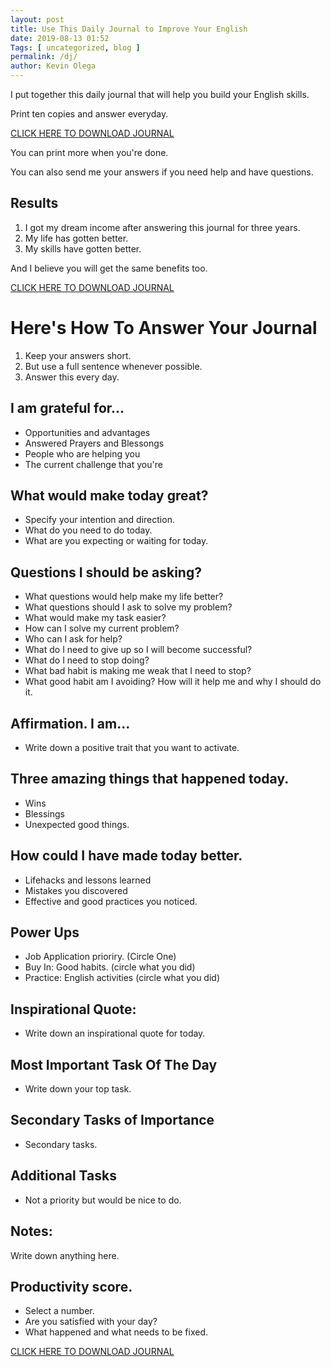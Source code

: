 ```yaml
--- 
layout: post 
title: Use This Daily Journal to Improve Your English
date: 2019-08-13 01:52
Tags: [ uncategorized, blog ]
permalink: /dj/ 
author: Kevin Olega 
--- 
```

I put together this daily journal that will help you build your English skills.

Print ten copies and answer everyday.

[CLICK HERE TO DOWNLOAD JOURNAL](https://www.dropbox.com/s/hpnsemfaxm7kjvv/CCTT%20Printable%20Daily%20Journal.pdf?dl=0)

You can print more when you're done.

You can also send me your answers if you need help and have questions.

## Results

1. I got my dream income after answering this journal for three years.
2. My life has gotten better.
3. My skills have gotten better.

And I believe you will get the same benefits too.


[CLICK HERE TO DOWNLOAD JOURNAL](https://www.dropbox.com/s/hpnsemfaxm7kjvv/CCTT%20Printable%20Daily%20Journal.pdf?dl=0)

# Here's How To Answer Your Journal

1. Keep your answers short.
2. But use a full sentence whenever possible.
3. Answer this every day.

## I am grateful for...

- Opportunities and advantages
- Answered Prayers and Blessongs
- People who are helping you
- The current challenge that you're 

## What would make today great?

- Specify your intention and direction.
- What do you need to do today.
- What are you expecting or waiting for today.

## Questions I should be asking?

- What questions would help make my life better?
- What questions should I ask to solve my problem?
- What would make my task easier?
- How can I solve my current problem?
- Who can I ask for help?
- What do I need to give up so I will become successful?
- What do I need to stop doing?
- What bad habit is making me weak that I need to stop?
- What good habit am I avoiding? How will it help me and why I should do it.

## Affirmation. I am... 

- Write down a positive trait that you want to activate.

## Three amazing things that happened today.

- Wins
- Blessings
- Unexpected good things.

## How could I have made today better.

- Lifehacks and lessons learned
- Mistakes you discovered
- Effective and good practices you noticed.

## Power Ups

- Job Application prioriry. (Circle One)
- Buy In: Good habits. (circle what you did)
- Practice: English activities (circle what you did)

## Inspirational Quote:

- Write down an inspirational quote for today.


## Most Important Task Of The Day

- Write down your top task.

## Secondary Tasks of Importance

- Secondary tasks.

## Additional Tasks

- Not a priority but would be nice to do.

## Notes:

Write down anything here.

## Productivity score.

- Select a number.
- Are you satisfied with your day?
- What happened and what needs to be fixed.


[CLICK HERE TO DOWNLOAD JOURNAL](https://www.dropbox.com/s/hpnsemfaxm7kjvv/CCTT%20Printable%20Daily%20Journal.pdf?dl=0)
